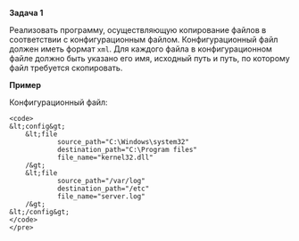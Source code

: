 **Задача 1**

Реализовать программу, осуществляющую копирование файлов в соответствии с конфигурационным файлом. Конфигурационный файл
должен иметь формат ```xml```. Для каждого файла в конфигурационном файле должно быть указано его имя, исходный путь и
путь, по которому файл требуется скопировать.

**Пример**

Конфигурационный файл:


```<pre>
<code>
&lt;config&gt;
    &lt;file
            source_path="C:\Windows\system32"
            destination_path="C:\Program files"
            file_name="kernel32.dll"
    /&gt;
    &lt;file
            source_path="/var/log"
            destination_path="/etc"
            file_name="server.log"
    /&gt;
&lt;/config&gt;
</code>
</pre>
```
